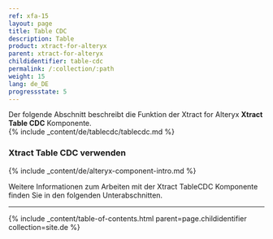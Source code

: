 ```yaml
---
ref: xfa-15
layout: page
title: Table CDC
description: Table
product: xtract-for-alteryx
parent: xtract-for-alteryx
childidentifier: table-cdc
permalink: /:collection/:path
weight: 15
lang: de_DE
progressstate: 5
---
```

Der folgende Abschnitt beschreibt die Funktion der Xtract for Alteryx **Xtract Table CDC** Komponente.<br>
{% include _content/de/tablecdc/tablecdc.md  %}


### Xtract Table CDC verwenden
{% include _content/de/alteryx-component-intro.md %}

Weitere Informationen zum Arbeiten mit der Xtract TableCDC Komponente finden Sie in den folgenden Unterabschnitten.

---

{% include _content/table-of-contents.html parent=page.childidentifier collection=site.de %}